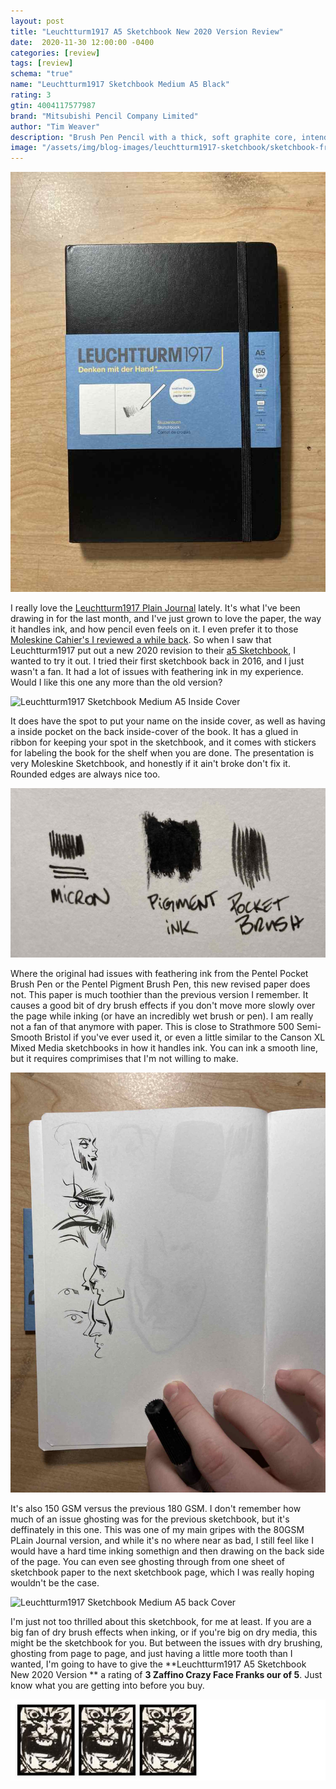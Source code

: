 ```yaml
---
layout: post
title: "Leuchtturm1917 A5 Sketchbook New 2020 Version Review"
date:  2020-11-30 12:00:00 -0400
categories: [review]
tags: [review]
schema: "true"
name: "Leuchtturm1917 Sketchbook Medium A5 Black"
rating: 3
gtin: 4004117577987
brand: "Mitsubishi Pencil Company Limited"
author: "Tim Weaver"
description: "Brush Pen Pencil with a thick, soft graphite core, intended for people learning to write Japanese"
image: "/assets/img/blog-images/leuchtturm1917-sketchbook/sketchbook-front.jpg"
---
```


![Leuchtturm1917 Sketchbook Medium A5 Black](/assets/img/blog-images/leuchtturm1917-sketchbook/sketchbook-front.jpg)

I really love the [Leuchtturm1917 Plain Journal](review/2020/04/21/leuchtturm1917-plain-journal-review.html) lately.  It's what I've been drawing in for the last month, and I've just grown to love the paper, the way it handles ink, and how pencil even feels on it.  I even prefer it to those [Moleskine Cahier's I reviewed a while back](/review/2020/09/16/moleskine-cahier-journal-large-plain-brown-kraft-review.html). So when I saw that Leuchtturm1917 put out a new 2020 revision to their [a5 Sketchbook](https://www.leuchtturm1917.us/sketchbook-medium-a5-hardcover-112-pages-150-g-sqm-plain-black.html), I wanted to try it out.  I tried their first sketchbook back in 2016, and I just wasn't a fan.  It had a lot of issues with feathering ink in my experience.  Would I like this one any more than the old version?

<!--more-->

![Leuchtturm1917 Sketchbook Medium A5 Inside Cover](/assets/img/blog-images/leuchtturm1917-sketchbook/inside-cover.jpg)

It does have the spot to put your name on the inside cover, as well as having a inside pocket on the back inside-cover of the book.  It has a glued in ribbon for keeping your spot in the sketchbook, and it comes with stickers for labeling the book for the shelf when you are done.  The presentation is very Moleskine Sketchbook, and honestly if it ain't broke don't fix it.  Rounded edges are always nice too.

![Leuchtturm1917 Sketchbook Medium A5 Ink Examples](/assets/img/blog-images/leuchtturm1917-sketchbook/ink-example.jpg)

Where the original had issues with feathering ink from the Pentel Pocket Brush Pen or the Pentel Pigment Brush Pen, this new revised paper does not. This paper is much toothier than the previous version I remember.  It causes a good bit of dry brush effects if you don't move more slowly over the page while inking (or have an incredibly wet brush or pen).  I am really not a fan of that anymore with paper.  This is close to Strathmore 500 Semi-Smooth Bristol if you've ever used it, or even a little similar to the Canson XL Mixed Media sketchbooks in how it handles ink.  You can ink a smooth line, but it requires comprimises that I'm not willing to make.

![Leuchtturm1917 Sketchbook Medium A5 Black Ghosting](/assets/img/blog-images/leuchtturm1917-sketchbook/ghosting.jpg)

It's also 150 GSM versus the previous 180 GSM.  I don't remember how much of an issue ghosting was for the previous sketchbook, but it's deffinately in this one. This was one of my main gripes with the 80GSM PLain Journal version, and while it's no where near as bad, I still feel like I would have a hard time inking somethign and then drawing on the back side of the page.  You can even see ghosting through from one sheet of sketchbook paper to the next sketchbook page, which I was really hoping wouldn't be the case.

![Leuchtturm1917 Sketchbook Medium A5 back Cover](/assets/img/blog-images/leuchtturm1917-sketchbook/back-cover.jpg)

I'm just not too thrilled about this sketchbook, for me at least.  If you are a big fan of dry brush effects when inking, or if you're big on dry media, this might be the sketchbook for you.  But between the issues with dry brushing, ghosting from page to page, and just having a little more tooth than I wanted, I'm going to have to give the **Leuchtturm1917 A5 Sketchbook New 2020 Version ** a rating of **3 Zaffino Crazy Face Franks our of 5**.  Just know what you are getting into before you buy.


![3 out of 5 Stars](/assets/img/blog-images/zaffino-scale-3-star.jpg)
